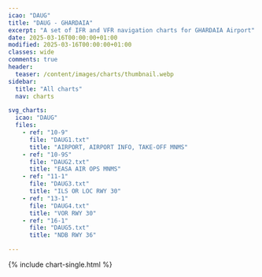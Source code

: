 ```yaml
---
icao: "DAUG"
title: "DAUG - GHARDAIA"
excerpt: "A set of IFR and VFR navigation charts for GHARDAIA Airport"
date: 2025-03-16T00:00:00+01:00
modified: 2025-03-16T00:00:00+01:00
classes: wide
comments: true
header:
  teaser: /content/images/charts/thumbnail.webp
sidebar:
  title: "All charts"
  nav: charts

svg_charts:
  icao: "DAUG"
  files:
    - ref: "10-9"
      file: "DAUG1.txt"
      title: "AIRPORT, AIRPORT INFO, TAKE-OFF MNMS"
    - ref: "10-9S"
      file: "DAUG2.txt"
      title: "EASA AIR OPS MNMS"
    - ref: "11-1"
      file: "DAUG3.txt"
      title: "ILS OR LOC RWY 30"
    - ref: "13-1"
      file: "DAUG4.txt"
      title: "VOR RWY 30"
    - ref: "16-1"
      file: "DAUG5.txt"
      title: "NDB RWY 36"

---
```


{% include chart-single.html %}